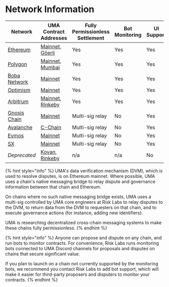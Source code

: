 # Network Information

| Network                                      | UMA Contract Addresses                                                                                                                                                                              | Fully Permissionless Settlement | Bot Monitoring | UI Support |
| -------------------------------------------- | --------------------------------------------------------------------------------------------------------------------------------------------------------------------------------------------------- | ------------------------------- | -------------- | ---------- |
| [Ethereum](https://ethereum.org/)            | [Mainnet](https://github.com/UMAprotocol/protocol/blob/master/packages/core/networks/1.json), [Göerli](https://github.com/UMAprotocol/protocol/blob/master/packages/core/networks/5.json)           | Yes                             | Yes            | Yes        |
| [Polygon](https://polygon.technology/)       | [Mainnet](https://github.com/UMAprotocol/protocol/blob/master/packages/core/networks/137.json), [Mumbai](https://github.com/UMAprotocol/protocol/blob/master/packages/core/networks/80001.json)     | Yes                             | Yes            | Yes        |
| [Boba Network](https://boba.network/)        | [Mainnet](https://github.com/UMAprotocol/protocol/blob/master/packages/core/networks/288.json)                                                                                                      | Yes                             | Yes            | Yes        |
| [Optimism](https://www.optimism.io/)         | [Mainnet](https://github.com/UMAprotocol/protocol/blob/master/packages/core/networks/10.json)                                                                                                       | Yes                             | Yes            | Yes        |
| [Arbitrum](https://arbitrum.io/)             | [Mainnet](https://github.com/UMAprotocol/protocol/blob/master/packages/core/networks/42161.json), [Rinkeby](https://github.com/UMAprotocol/protocol/blob/master/packages/core/networks/421611.json) | Yes                             | Yes            | Yes        |
| [Gnosis Chain](https://www.gnosischain.com/) | [Mainnet](https://github.com/UMAprotocol/protocol/blob/master/packages/core/networks/100.json)                                                                                                      | Multi-sig relay                 | No             | Yes        |
| [Avalanche](https://www.avax.network/)       | [C-Chain](https://github.com/UMAprotocol/protocol/blob/master/packages/core/networks/43114.json)                                                                                                    | Multi-sig relay                 | No             | Yes        |
| [Evmos](https://evmos.org/)                  | [Mainnet](https://github.com/UMAprotocol/protocol/blob/master/packages/core/networks/9001.json)                                                                                                     | Multi-sig relay                 | No             | Yes        |
| [SX](https://sx.technology/)                 | [Mainnet](https://github.com/UMAprotocol/protocol/blob/master/packages/core/networks/416.json)                                                                                                      | Multi-sig relay                 | No             | Yes        |
| _Deprecated_                                 | [Kovan](https://github.com/UMAprotocol/protocol/blob/master/packages/core/networks/42.json), [Rinkeby](https://github.com/UMAprotocol/protocol/blob/master/packages/core/networks/4.json)           | n/a                             | n/a            | No         |

{% hint style="info" %}
UMA's data verification mechanism (DVM), which is used to resolve disputes, is on Ethereum mainnet. Where possible, UMA uses a chain's native messaging bridge to relay dispute and governance information between that chain and Ethereum.

On chains where no such native messaging bridge exists, UMA uses a multi-sig controlled by UMA core engineers at Risk Labs to relay disputes to the DVM, to return data from the DVM to requesters on that chain, and to execute governance actions (for instance, adding new identifiers).

UMA is researching decentralized cross-chain messaging systems to make these chains fully permissionless.
{% endhint %}

{% hint style="info" %}
Anyone can propose and dispute on any chain, and run bots to monitor contracts. For convenience, Risk Labs runs monitoring bots connected to UMA Discord channels for proposals and disputes on chains that secure significant value.

If you plan to launch on a chain not currently supported by the monitoring bots, we recommend you contact Risk Labs to add bot support, which will make it easier for third-party proposers and disputers to monitor your contracts.
{% endhint %}
